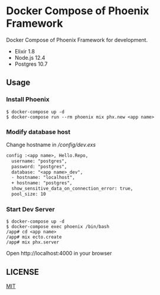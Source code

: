 # Docker Compose of Phoenix Framework

Docker Compose of Phoenix Framework for development.

- Elixir 1.8
- Node.js 12.4
- Postgres 10.7

## Usage

### Install Phoenix
```console
$ docker-compose up -d
$ docker-compose run --rm phoenix mix phx.new <app name>
```

### Modify database host

Change hostname in *<app name>/config/dev.exs*

```diff
config :<app name>, Hello.Repo,
  username: "postgres",
  password: "postgres",
  database: "<app name>_dev",
  - hostname: "localhost",
  + hostname: "postgres",
  show_sensitive_data_on_connection_error: true,
  pool_size: 10
```

### Start Dev Server

```console
$ docker-compose up -d
$ docker-compose exec phoenix /bin/bash
/app# cd <app name>
/app# mix ecto.create
/app# mix phx.server
```

Open http://localhost:4000 in your browser

## LICENSE

[MIT](LICENSE)
